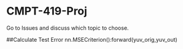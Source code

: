 # CMPT-419-Proj
Go to Issues and discuss which topic to choose.

##Calculate Test Error
nn.MSECriterion():forward(yuv_orig,yuv_out)

